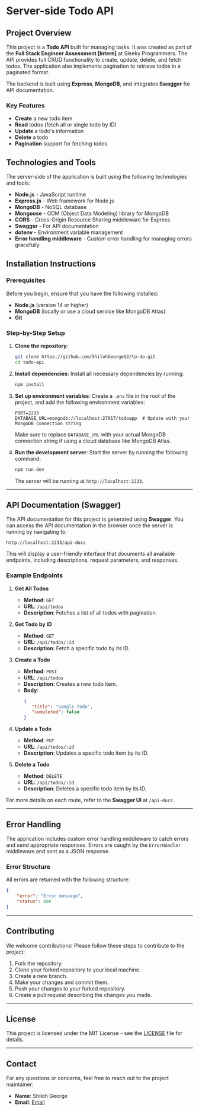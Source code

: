 # Server-side Todo API

## Project Overview

This project is a **Todo API** built for managing tasks. It was created as part of the **Full Stack Engineer Assessment [Intern]** at Sleeky Programmers. The API provides
full CRUD functionality to create, update, delete, and fetch todos. The application also implements pagination to retrieve todos in a paginated format.

The backend is built using **Express**, **MongoDB**, and integrates **Swagger** for API documentation.

### Key Features

- **Create** a new todo item
- **Read** todos (fetch all or single todo by ID)
- **Update** a todo's information
- **Delete** a todo
- **Pagination** support for fetching todos

## Technologies and Tools

The server-side of the application is built using the following technologies and tools:

- **Node.js** - JavaScript runtime
- **Express.js** - Web framework for Node.js
- **MongoDB** - NoSQL database
- **Mongoose** - ODM (Object Data Modeling) library for MongoDB
- **CORS** - Cross-Origin Resource Sharing middleware for Express
- **Swagger** - For API documentation
- **dotenv** - Environment variable management
- **Error handling middleware** - Custom error handling for managing errors gracefully

## Installation Instructions

### Prerequisites

Before you begin, ensure that you have the following installed:

- **Node.js** (version 14 or higher)
- **MongoDB** (locally or use a cloud service like MongoDB Atlas)
- **Git**

### Step-by-Step Setup

1. **Clone the repository**:

   ```bash
   git clone https://github.com/ShilohGeorge12/to-do.git
   cd todo-api
   ```

2. **Install dependencies**: Install all necessary dependencies by running:

   ```bash
   npm install
   ```

3. **Set up environment variables**: Create a `.env` file in the root of the project, and add the following environment variables:

   ```
   PORT=2233
   DATABASE_URL=mongodb://localhost:27017/todoapp  # Update with your MongoDB connection string
   ```

   Make sure to replace `DATABASE_URL` with your actual MongoDB connection string if using a cloud database like MongoDB Atlas.

4. **Run the development server**: Start the server by running the following command:

   ```bash
   npm run dev
   ```

   The server will be running at `http://localhost:2233`.

---

## API Documentation (Swagger)

The API documentation for this project is generated using **Swagger**. You can access the API documentation in the browser once the server is running by navigating to:

```
http://localhost:2233/api-docs
```

This will display a user-friendly interface that documents all available endpoints, including descriptions, request parameters, and responses.

### Example Endpoints

1. **Get All Todos**
   - **Method**: `GET`
   - **URL**: `/api/todos`
   - **Description**: Fetches a list of all todos with pagination.
2. **Get Todo by ID**

   - **Method**: `GET`
   - **URL**: `/api/todos/:id`
   - **Description**: Fetch a specific todo by its ID.

3. **Create a Todo**

   - **Method**: `POST`
   - **URL**: `/api/todos`
   - **Description**: Creates a new todo item.
   - **Body**:
     ```json
     {
     	"title": "Sample Todo",
     	"completed": false
     }
     ```

4. **Update a Todo**
   - **Method**: `PUT`
   - **URL**: `/api/todos/:id`
   - **Description**: Updates a specific todo item by its ID.
5. **Delete a Todo**
   - **Method**: `DELETE`
   - **URL**: `/api/todos/:id`
   - **Description**: Deletes a specific todo item by its ID.

For more details on each route, refer to the **Swagger UI** at `/api-docs`.

---

## Error Handling

The application includes custom error handling middleware to catch errors and send appropriate responses. Errors are caught by the `ErrorHandler` middleware and sent as a
JSON response.

### Error Structure

All errors are returned with the following structure:

```json
{
	"error": "Error message",
	"status": 400
}
```

---

## Contributing

We welcome contributions! Please follow these steps to contribute to the project:

1. Fork the repository.
2. Clone your forked repository to your local machine.
3. Create a new branch.
4. Make your changes and commit them.
5. Push your changes to your forked repository.
6. Create a pull request describing the changes you made.

---

## License

This project is licensed under the MIT License - see the [LICENSE](LICENSE) file for details.

---

## Contact

For any questions or concerns, feel free to reach out to the project maintainer:

- **Name**: Shiloh George
- **Email**: [Email](mailTo:shilohgeorge2019@gmail.com)
